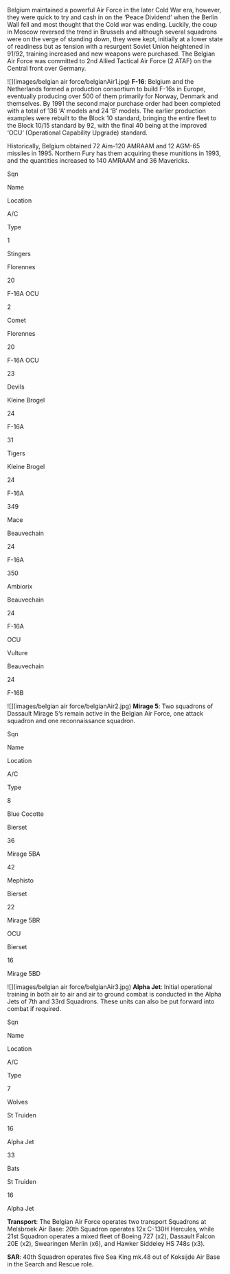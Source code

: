 Belgium maintained a powerful Air Force in the later Cold War era, however, they were quick to try and cash in on the ‘Peace Dividend‘ when the Berlin Wall fell and most thought that the Cold war was ending. Luckily, the coup in Moscow reversed the trend in Brussels and although several squadrons were on the verge of standing down, they were kept, initially at a lower state of readiness but as tension with a resurgent Soviet Union heightened in 91/92, training increased and new weapons were purchased. The Belgian Air Force was committed to 2nd Allied Tactical Air Force (2 ATAF) on the Central front over Germany.

![](images/belgian air force/belgianAir1.jpg) **F-16**: Belgium and the Netherlands formed a production consortium to build F-16s in Europe, eventually producing over 500 of them primarily for Norway, Denmark and themselves. By 1991 the second major purchase order had been completed with a total of 136 ‘A‘ models and 24 ‘B‘ models. The earlier production examples were rebuilt to the Block 10 standard, bringing the entire fleet to the Block 10/15 standard by 92, with the final 40 being at the improved ‘OCU‘ (Operational Capability Upgrade) standard.

Historically, Belgium obtained 72 Aim-120 AMRAAM and 12 AGM-65 missiles in 1995. Northern Fury has them acquiring these munitions in 1993, and the quantities increased to 140 AMRAAM and 36 Mavericks.

Sqn

Name

Location

A/C

Type

1

Stingers

Florennes

20

F-16A OCU

2

Comet

Florennes

20

F-16A OCU

23

Devils

Kleine Brogel

24

F-16A

31

Tigers

Kleine Brogel

24

F-16A

349

Mace

Beauvechain

24

F-16A

350

Ambiorix

Beauvechain

24

F-16A

OCU

Vulture

Beauvechain

24

F-16B

![](images/belgian air force/belgianAir2.jpg) **Mirage 5**: Two squadrons of Dassault Mirage 5‘s remain active in the Belgian Air Force, one attack squadron and one reconnaissance squadron.

Sqn

Name

Location

A/C

Type

8

Blue Cocotte

Bierset

36

Mirage 5BA

42

Mephisto

Bierset

22

Mirage 5BR

OCU

Bierset

16

Mirage 5BD

![](images/belgian air force/belgianAir3.jpg) **Alpha Jet**: Initial operational training in both air to air and air to ground combat is conducted in the Alpha Jets of 7th and 33rd Squadrons. These units can also be put forward into combat if required.

Sqn

Name

Location

A/C

Type

7

Wolves

St Truiden

16

Alpha Jet

33

Bats

St Truiden

16

Alpha Jet

**Transport**: The Belgian Air Force operates two transport Squadrons at Melsbroek Air Base: 20th Squadron operates 12x C-130H Hercules, while 21st Squadron operates a mixed fleet of Boeing 727 (x2), Dassault Falcon 20E (x2), Swearingen Merlin (x6), and Hawker Siddeley HS 748s (x3).

**SAR**: 40th Squadron operates five Sea King mk.48 out of Koksijde Air Base in the Search and Rescue role.

